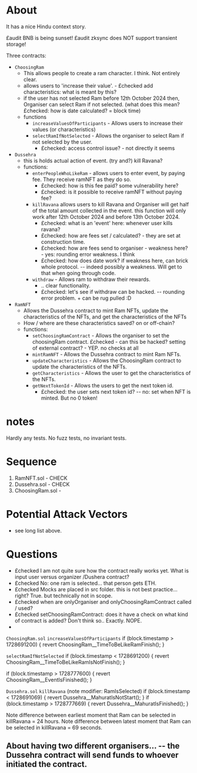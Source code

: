# About 
It has a nice Hindu context story. 

£audit BNB is being sunset! 
£audit zksync does NOT support transient storage! 

Three contracts: 
- `ChoosingRam` 
  - This allows people to create a ram character. I think. Not entirely clear. 
  - allows users to 'increase their value'. - £checked add characteristics: what is meant by this? 
  - if the user has not selected Ram before 12th October 2024 then, Organiser can select Ram if not selected. (what does this mean? £checked: how is date calculated? = block time)
  - functions
    - `increaseValuesOfParticipants` - Allows users to increase their values (or characteristics) 
    - `selectRamIfNotSelected` - Allows the organiser to select Ram if not selected by the user.
      - £checked: access control issue? - not directly it seems
- `Dussehra` 
  - this is holds actual action of event. (try and?) kill Ravana?    
  - functions: 
    - `enterPeopleWhoLikeRam` - allows users to enter event, by paying fee. They receive ramNFT as they do so.  
      - £checked: how is this fee paid? some vulnerability here?  
      - £checked: is it possible to receive ramNFT without paying fee?
    - `killRavana` allows users to kill Ravana and Organiser will get half of the total amount collected in the event. this function will only work after 12th October 2024 and before 13th October 2024.
      - £checked: what is an 'event' here: whenever user kills ravana? 
      - £checked: how are fees set / calculated? - they are set at construction time.  
      - £checked: how are fees send to organiser - weakness here? - yes: rounding error weakness. I think 
      - £checked: how does date work? if weakness here, can brick whole protocol. -- indeed possibly a weakness. Will get to that when going through code.  
    - `withdraw` - Allows ram to withdraw their rewards.
      - .. clear functionality. 
      - £checked: let's see if withdraw can be hacked. -- rounding error problem. + can be rug pulled :D 
- `RamNFT`
  - Allows the Dussehra contract to mint Ram NFTs, update the characteristics of the NFTs, and get the characteristics of the NFTs
  - How / where are these characteristics saved? on or off-chain? 
  - functions: 
    - `setChoosingRamContract` - Allows the organiser to set the choosingRam contract.
      £checked - can this be hacked? setting of external contract?  - YEP. no checks at all  
    - `mintRamNFT` - Allows the Dussehra contract to mint Ram NFTs.
    - `updateCharacteristics` - Allows the ChoosingRam contract to update the characteristics of the NFTs. 
    - `getCharacteristics` - Allows the user to get the characteristics of the NFTs.
    - `getNextTokenId` - Allows the users to get the next token id.
      - £checked: the user sets next token id? -- no: set when NFT is minted. But no 0 token! 

# notes
Hardly any tests. No fuzz tests, no invariant tests. 

# Sequence
1. RamNFT.sol - CHECK 
2. Dussehra.sol - CHECK
3. ChoosingRam.sol - 

# Potential Attack Vectors 
- see long list above. 

# Questions 
- £checked I am not quite sure how the contract really works yet. What is input user versus organizer  /Dushera contract?
- £checked No: one ram is selected... that person gets ETH. 
- £checked Mocks are placed in src folder. this is not best practice... right? True. but technically not in scope.   
- £checked when are onlyOrganiser and onlyChoosingRamContract called / used? 
- £checked setChoosingRamContract: does it have a check on what kind of contract is added? Don't think so.. Exactly. NOPE. 
-  
  
`ChoosingRam.sol`
  `increaseValuesOfParticipants`
  if (block.timestamp > 1728691200) {
      revert ChoosingRam__TimeToBeLikeRamFinish();
  }

  `selectRamIfNotSelected`
  if (block.timestamp < 1728691200) {
      revert ChoosingRam__TimeToBeLikeRamIsNotFinish();
  }

  if (block.timestamp > 1728777600) {
      revert ChoosingRam__EventIsFinished();
  }

`Dussehra.sol`
  `killRavana` (note modifier: RamIsSelected)
  if (block.timestamp < 1728691069) {
      revert Dussehra__MahuratIsNotStart();
  }
  if (block.timestamp > 1728777669) {
      revert Dussehra__MahuratIsFinished();
  }

  Note difference between earliest moment that Ram can be selected in killRavana = 24 hours. 
  Note difference between latest moment that Ram can be selected in killRavana = 69 seconds. 

  About having two different organisers... 
  -- the Dussehra contract will send funds to whoever initiated the contract. 
  -- 
